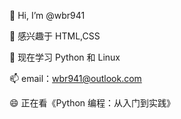👋 Hi, I’m @wbr941

👀 感兴趣于 HTML,CSS

🌱 现在学习 Python 和 Linux

📫 email：wbr941@outlook.com

😄 正在看《Python 编程：从入门到实践》



